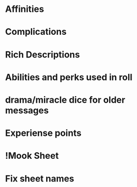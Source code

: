 # Affinities
# Complications
# Rich Descriptions
# Abilities and perks used in roll
# drama/miracle dice for older messages
# Experiense points
# !Mook Sheet
# Fix sheet names 